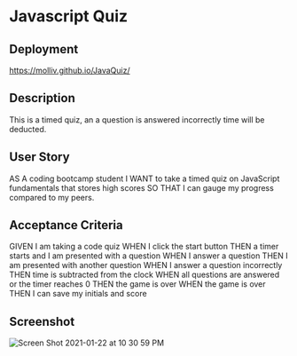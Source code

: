 # Javascript Quiz

## Deployment
https://molliv.github.io/JavaQuiz/

## Description

This is a timed quiz, an a question is answered incorrectly time will be deducted. 

## User Story

AS A coding bootcamp student I WANT to take a timed quiz on JavaScript fundamentals that stores high scores SO THAT I can gauge my progress compared to my peers.

## Acceptance Criteria

GIVEN I am taking a code quiz
WHEN I click the start button
THEN a timer starts and I am presented with a question
WHEN I answer a question
THEN I am presented with another question
WHEN I answer a question incorrectly
THEN time is subtracted from the clock
WHEN all questions are answered or the timer reaches 0
THEN the game is over
WHEN the game is over
THEN I can save my initials and score

## Screenshot

![Screen Shot 2021-01-22 at 10 30 59 PM](https://user-images.githubusercontent.com/74150118/105571018-9751c100-5d01-11eb-8458-52a4b37b8a19.png)
